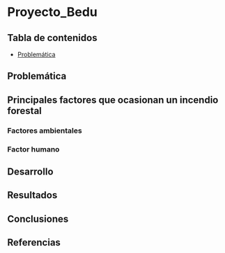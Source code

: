 # Proyecto_Bedu


## Tabla de contenidos
- [Problemática](#problemática)

## Problemática


## Principales factores que ocasionan un incendio forestal
### Factores ambientales
### Factor humano

## Desarrollo

## Resultados

## Conclusiones

## Referencias
